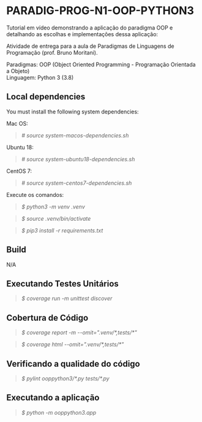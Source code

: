 # PARADIG-PROG-N1-OOP-PYTHON3 #

Tutorial em vídeo demonstrando a aplicação do paradigma OOP e detalhando as escolhas e implementações dessa aplicação:  

Atividade de entrega para a aula de Paradigmas de Linguagens de Programação (prof. Bruno Moritani).

Paradigmas: OOP (Object Oriented Programming - Programação Orientada a Objeto)  
Linguagem: Python 3 (3.8)  

## Local dependencies ##

You must install the following system dependencies:

Mac OS:  
>*\# source system-macos-dependencies.sh*  

Ubuntu 18:  
>*\# source system-ubuntu18-dependencies.sh*  

CentOS 7:  
>*\# source system-centos7-dependencies.sh*  

Execute os comandos:    

>*$ python3 -m venv .venv*  

>*$ source .venv/bin/activate*  

>*$ pip3 install -r requirements.txt*  

## Build ##

N/A

## Executando Testes Unitários ##

>*$ coverage run -m unittest discover*  

## Cobertura de Código ##

>*$ coverage report -m --omit=".venv/\*,tests/\*"*  

>*$ coverage html --omit=".venv/\*,tests/\*"*  

## Verificando a qualidade do código ##

>*$ pylint ooppython3/\*.py tests/\*.py*  

## Executando a aplicação ##

>*$ python -m ooppython3.app*  